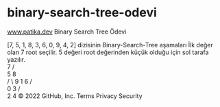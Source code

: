# binary-search-tree-odevi
www.patika.dev Binary Search Tree Ödevi

[7, 5, 1, 8, 3, 6, 0, 9, 4, 2] dizisinin Binary-Search-Tree aşamaları
İlk değer olan 7 root seçilir. 5 değeri root değerinden küçük olduğu için sol tarafa yazılır.   
            7
          /   \
         5     8
                \
        / \       9
       1   6
      /  \
     0    3
         / \
        2    4
© 2022 GitHub, Inc.
Terms
Privacy
Security

